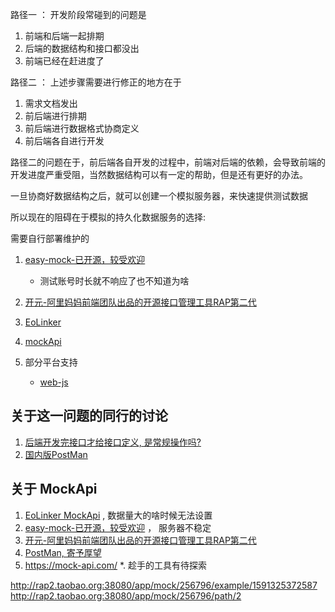 路径一 ： 开发阶段常碰到的问题是
1. 前端和后端一起排期
2. 后端的数据结构和接口都没出
3. 前端已经在赶进度了

路径二 ： 上述步骤需要进行修正的地方在于
1. 需求文档发出
2. 前后端进行排期
3. 前后端进行数据格式协商定义
4. 前后端各自进行开发

路径二的问题在于，前后端各自开发的过程中，前端对后端的依赖，会导致前端的开发进度严重受阻，当然数据结构可以有一定的帮助，但是还有更好的办法。

一旦协商好数据结构之后，就可以创建一个模拟服务器，来快速提供测试数据

所以现在的阻碍在于模拟的持久化数据服务的选择:

需要自行部署维护的
1. [easy-mock-已开源，较受欢迎](https://github.com/easy-mock/easy-mock)
    - 测试账号时长就不响应了也不知道为啥
3. [开元-阿里妈妈前端团队出品的开源接口管理工具RAP第二代](https://github.com/thx/rap2-delos)
4. [EoLinker](https://manban.w.eolinker.com/)
5. [mockApi](http://mock-api.com/)


2. 部分平台支持
    - [web-js](https://github.com/nuysoft/Mock/wiki/Getting-Started)



## 关于这一问题的同行的讨论
1. [后端开发完接口才给接口定义, 是常规操作吗?](https://www.v2ex.com/t/556593)
2. [国内版PostMan](https://apizza.net/pro/#/)


## 关于 MockApi
1. [EoLinker MockApi](https://manban.w.eolinker.com/) , 数据量大的啥时候无法设置
2. [easy-mock-已开源，较受欢迎](https://github.com/easy-mock/easy-mock) ， 服务器不稳定
3. [开元-阿里妈妈前端团队出品的开源接口管理工具RAP第二代](https://github.com/thx/rap2-delos)
4. [PostMan, 寄予厚望](https://learning.postman.com/docs/postman/mock-servers/intro-to-mock-servers/)
5. https://mock-api.com/
*. 趁手的工具有待探索



http://rap2.taobao.org:38080/app/mock/256796/example/1591325372587
http://rap2.taobao.org:38080/app/mock/256796/path/2